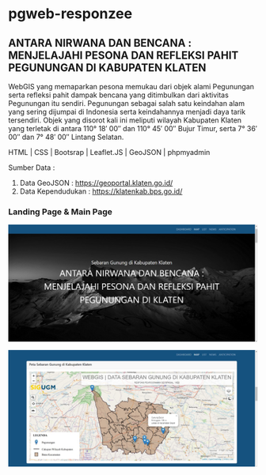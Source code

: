 # pgweb-responzee

<h2>ANTARA NIRWANA DAN BENCANA :
<br>MENJELAJAHI PESONA DAN REFLEKSI PAHIT PEGUNUNGAN DI KABUPATEN KLATEN </h2>


WebGIS yang memaparkan pesona memukau dari objek alami Pegunungan serta refleksi pahit dampak bencana yang ditimbulkan dari aktivitas Pegunungan itu sendiri. Pegunungan sebagai salah satu keindahan alam yang sering dijumpai di Indonesia serta keindahannya menjadi daya tarik tersendiri. Objek yang disorot kali ini meliputi wilayah Kabupaten Klaten yang terletak di antara 110° 18′ 00″ dan 110° 45′ 00″ Bujur Timur, serta 7° 36′ 00″ dan 7° 48′ 00″ Lintang Selatan.


HTML | CSS | Bootsrap | Leaflet.JS | GeoJSON | phpmyadmin


Sumber Data :
1. Data GeoJSON : https://geoportal.klaten.go.id/
2. Data Kependudukan : https://klatenkab.bps.go.id/


<h3>Landing Page & Main Page</h3>

![Logo Proyek](./assets/img/A.jpg)

![Logo Proyek](./assets/img/B.jpg)
